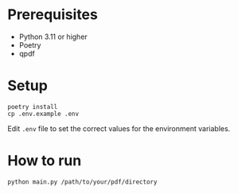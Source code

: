 # Prerequisites
- Python 3.11 or higher
- Poetry
- qpdf

# Setup
```terminal
poetry install
cp .env.example .env
```
Edit `.env` file to set the correct values for the environment variables.


# How to run
```terminal
python main.py /path/to/your/pdf/directory
```
